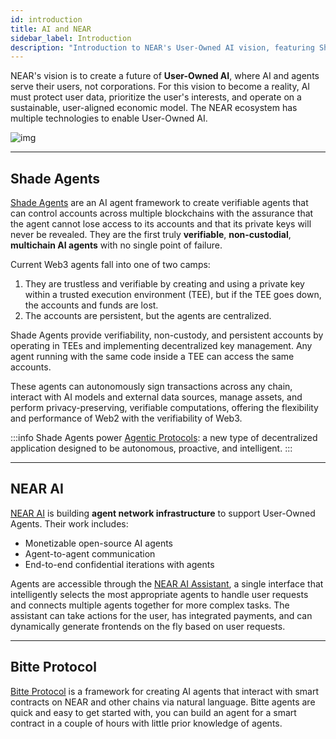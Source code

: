 ```yaml
---
id: introduction
title: AI and NEAR
sidebar_label: Introduction
description: "Introduction to NEAR's User-Owned AI vision, featuring Shade Agents, NEAR AI, and Bitte Protocol."
---
```


NEAR's vision is to create a future of **User-Owned AI**, where AI and agents serve their users, not corporations. For this vision to become a reality, AI must protect user data, prioritize the user's interests, and operate on a sustainable, user-aligned economic model. The NEAR ecosystem has multiple technologies to enable User-Owned AI.

![img](/assets/docs/welcome-pages/9.near-nodes.png)

---

## Shade Agents

[Shade Agents](./shade-agents/getting-started/introduction.md) are an AI agent framework to create verifiable agents that can control accounts across multiple blockchains with the assurance that the agent cannot lose access to its accounts and that its private keys will never be revealed. They are the first truly **verifiable**, **non-custodial**, **multichain AI agents** with no single point of failure.

Current Web3 agents fall into one of two camps:
1. They are trustless and verifiable by creating and using a private key within a trusted execution environment (TEE), but if the TEE goes down, the accounts and funds are lost.
2. The accounts are persistent, but the agents are centralized.

Shade Agents provide verifiability, non-custody, and persistent accounts by operating in TEEs and implementing decentralized key management. Any agent running with the same code inside a TEE can access the same accounts.

These agents can autonomously sign transactions across any chain, interact with AI models and external data sources, manage assets, and perform privacy-preserving, verifiable computations, offering the flexibility and performance of Web2 with the verifiability of Web3.


:::info
Shade Agents power [Agentic Protocols](./shade-agents/concepts/what-can-you-build#agentic-protocols): a new type of decentralized application designed to be autonomous, proactive, and intelligent.
:::

---

## NEAR AI

[NEAR AI](https://docs.near.ai/) is building **agent network infrastructure** to support User-Owned Agents. Their work includes:
- Monetizable open-source AI agents
- Agent-to-agent communication
- End-to-end confidential iterations with agents

Agents are accessible through the [NEAR AI Assistant](https://chat.near.ai/chat), a single interface that intelligently selects the most appropriate agents to handle user requests and connects multiple agents together for more complex tasks. The assistant can take actions for the user, has integrated payments, and can dynamically generate frontends on the fly based on user requests.

---

## Bitte Protocol

[Bitte Protocol](https://docs.bitte.ai/agents/build-agent) is a framework for creating AI agents that interact with smart contracts on NEAR and other chains via natural language. Bitte agents are quick and easy to get started with, you can build an agent for a smart contract in a couple of hours with little prior knowledge of agents. 
